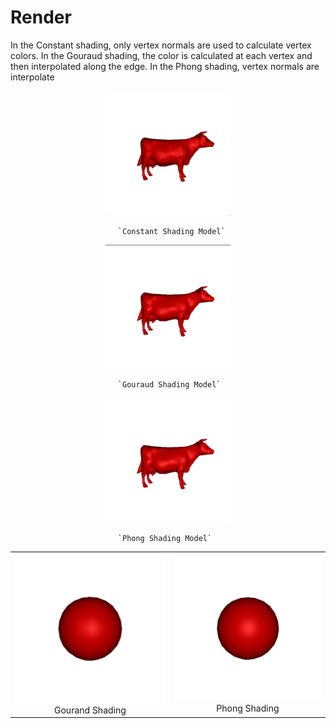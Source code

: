 # Render
In the Constant shading, only vertex normals are used to calculate vertex colors. In
the Gouraud shading, the color is calculated at each vertex and then interpolated along
the edge. In the Phong shading, vertex normals are interpolate


<p align="center"><img src="3DModel/images/constant_cow.png" alt="drawing" width="200" /></p>

                            `Constant Shading Model`


<p align="center"><img src="3DModel/images/gouraud_cow.png" alt="drawing" width="200" /></p>

                            `Gouraud Shading Model`

<p align="center"><img src="3DModel/images/phong_cow.png" alt="drawing" width="200" /></p>

                            `Phong Shading Model`


<table><tr>
    <td >
        <center> <img src="3DModel/images/gouraud_ball.png"> Gourand Shading </center>
    </td>
    <td >
        <center><img src="3DModel/images/phong_ball.png">Phong Shading</center>
    </td>
</tr></table>

